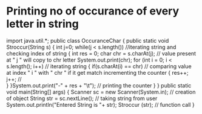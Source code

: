 # Printing no of occurance of every letter in string



import java.util.*;
public class OccuranceChar
{
	public static void Stroccur(String s)
	{
		int j=0;
		while(j < s.length()) //iterating string and checking index of string 
		{
			int res = 0;
			char chr = s.charAt(j); // value present at " j " will copy to chr letter
			System.out.print(chr); 
			for (int i = 0; i < s.length(); i++) // iterating string 
			{
				if(s.charAt(i) == chr) // comparing value at index " i " with " chr " if it get match incrementing the counter
				{
					res++;	
					j++;	// 				
				}
			}System.out.print("-" + res + "\t"); // printing the counter 
		}
	}
	public static void main(String[] args)
	{
		Scanner sc = new Scanner(System.in); // creation of object
		String str = sc.nextLine(); // taking string from user
		System.out.println("Entered String is "+ str);
		Stroccur (str); // function call
	}

